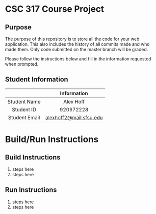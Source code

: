 # CSC 317 Course Project

## Purpose

The purpose of this repository is to store all the code for your web application. This also includes the history of all commits made and who made them. Only code submitted on the master branch will be graded.

Please follow the instructions below and fill in the information requested when prompted.

## Student Information

|               | Information           |
|:-------------:|:---------------------:|
| Student Name  | Alex Hoff             |
| Student ID    | 920972228             |
| Student Email |alexhoff2@mail.sfsu.edu|



# Build/Run Instructions

## Build Instructions
1. steps here
2. steps here

## Run Instructions
1. steps here
2. steps here 
